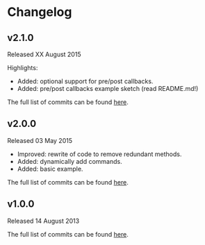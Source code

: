 # Changelog

## v2.1.0
Released XX August 2015

Highlights:
* Added: optional support for pre/post callbacks.
* Added: pre/post callbacks example sketch (read README.md!)

The full list of commits can be found [here](https://github.com/basilfx/Arduino-CommandLine/compare/v2.0.0...v2.1.0).

## v2.0.0
Released 03 May 2015

* Improved: rewrite of code to remove redundant methods.
* Added: dynamically add commands.
* Added: basic example.

The full list of commits can be found [here](https://github.com/basilfx/Arduino-CommandLine/compare/v1.0.0...v2.0.0).

## v1.0.0
Released 14 August 2013

The full list of commits can be found [here](https://github.com/basilfx/Arduino-CommandLine/compare/9c161e00223c03c6daf565fad58d27b17efa027e...v1.0.0).
